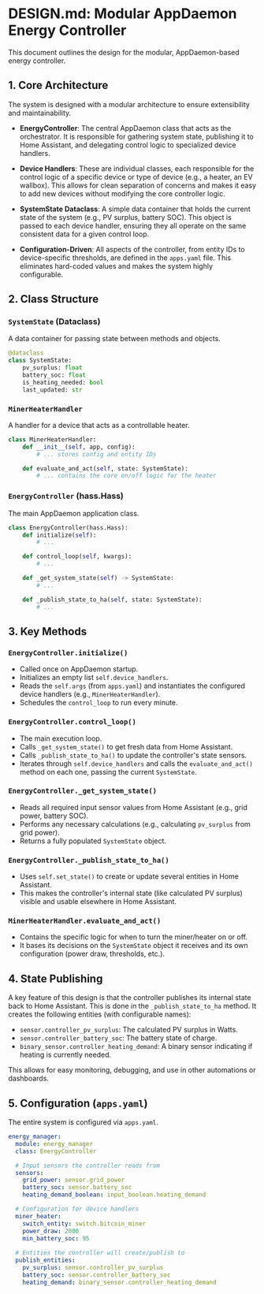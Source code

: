 # DESIGN.md: Modular AppDaemon Energy Controller

This document outlines the design for the modular, AppDaemon-based energy controller.

## 1. Core Architecture

The system is designed with a modular architecture to ensure extensibility and maintainability.

*   **EnergyController**: The central AppDaemon class that acts as the orchestrator. It is responsible for gathering system state, publishing it to Home Assistant, and delegating control logic to specialized device handlers.

*   **Device Handlers**: These are individual classes, each responsible for the control logic of a specific device or type of device (e.g., a heater, an EV wallbox). This allows for clean separation of concerns and makes it easy to add new devices without modifying the core controller logic.

*   **SystemState Dataclass**: A simple data container that holds the current state of the system (e.g., PV surplus, battery SOC). This object is passed to each device handler, ensuring they all operate on the same consistent data for a given control loop.

*   **Configuration-Driven**: All aspects of the controller, from entity IDs to device-specific thresholds, are defined in the `apps.yaml` file. This eliminates hard-coded values and makes the system highly configurable.

## 2. Class Structure

### `SystemState` (Dataclass)

A data container for passing state between methods and objects.

```python
@dataclass
class SystemState:
    pv_surplus: float
    battery_soc: float
    is_heating_needed: bool
    last_updated: str
```

### `MinerHeaterHandler`

A handler for a device that acts as a controllable heater.

```python
class MinerHeaterHandler:
    def __init__(self, app, config):
        # ... stores config and entity IDs

    def evaluate_and_act(self, state: SystemState):
        # ... contains the core on/off logic for the heater
```

### `EnergyController` (hass.Hass)

The main AppDaemon application class.

```python
class EnergyController(hass.Hass):
    def initialize(self):
        # ...

    def control_loop(self, kwargs):
        # ...

    def _get_system_state(self) -> SystemState:
        # ...

    def _publish_state_to_ha(self, state: SystemState):
        # ...
```

## 3. Key Methods

### `EnergyController.initialize()`

*   Called once on AppDaemon startup.
*   Initializes an empty list `self.device_handlers`.
*   Reads the `self.args` (from `apps.yaml`) and instantiates the configured device handlers (e.g., `MinerHeaterHandler`).
*   Schedules the `control_loop` to run every minute.

### `EnergyController.control_loop()`

*   The main execution loop.
*   Calls `_get_system_state()` to get fresh data from Home Assistant.
*   Calls `_publish_state_to_ha()` to update the controller's state sensors.
*   Iterates through `self.device_handlers` and calls the `evaluate_and_act()` method on each one, passing the current `SystemState`.

### `EnergyController._get_system_state()`

*   Reads all required input sensor values from Home Assistant (e.g., grid power, battery SOC).
*   Performs any necessary calculations (e.g., calculating `pv_surplus` from grid power).
*   Returns a fully populated `SystemState` object.

### `EnergyController._publish_state_to_ha()`

*   Uses `self.set_state()` to create or update several entities in Home Assistant.
*   This makes the controller's internal state (like calculated PV surplus) visible and usable elsewhere in Home Assistant.

### `MinerHeaterHandler.evaluate_and_act()`

*   Contains the specific logic for when to turn the miner/heater on or off.
*   It bases its decisions on the `SystemState` object it receives and its own configuration (power draw, thresholds, etc.).

## 4. State Publishing

A key feature of this design is that the controller publishes its internal state back to Home Assistant. This is done in the `_publish_state_to_ha` method. It creates the following entities (with configurable names):

*   `sensor.controller_pv_surplus`: The calculated PV surplus in Watts.
*   `sensor.controller_battery_soc`: The battery state of charge.
*   `binary_sensor.controller_heating_demand`: A binary sensor indicating if heating is currently needed.

This allows for easy monitoring, debugging, and use in other automations or dashboards.

## 5. Configuration (`apps.yaml`)

The entire system is configured via `apps.yaml`.

```yaml
energy_manager:
  module: energy_manager
  class: EnergyController

  # Input sensors the controller reads from
  sensors:
    grid_power: sensor.grid_power
    battery_soc: sensor.battery_soc
    heating_demand_boolean: input_boolean.heating_demand

  # Configuration for device handlers
  miner_heater:
    switch_entity: switch.bitcoin_miner
    power_draw: 2000
    min_battery_soc: 95
  
  # Entities the controller will create/publish to
  publish_entities:
    pv_surplus: sensor.controller_pv_surplus
    battery_soc: sensor.controller_battery_soc
    heating_demand: binary_sensor.controller_heating_demand
```
